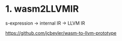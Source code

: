# 1. wasm2LLVMIR

s-expression → internal IR → LLVM IR




https://github.com/jcbeyler/wasm-to-llvm-prototype







